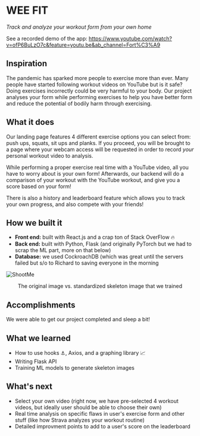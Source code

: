 # WEE FIT
_Track and analyze your workout form from your own home_

See a recorded demo of the app: https://www.youtube.com/watch?v=ofP6BuLzO7c&feature=youtu.be&ab_channel=Fort%C3%A9

## Inspiration
The pandemic has sparked more people to exercise more than ever. Many people have started following workout videos on YouTube but is it safe? Doing exercises incorrectly could be very harmful to your body. Our project analyses your form while performing exercises to help you have better form and reduce the potential of bodily harm through exercising.

## What it does
Our landing page features 4 different exercise options you can select from: push ups, squats, sit ups and planks. If you proceed, you will be brought to a page where your webcam access will be requested in order to record _your_ personal workout video to analysis.

While performing a proper exercise real time with a YouTube video, all you have to worry about is your own form! Afterwards, our backend will do a comparison of your workout with the YouTube workout, and give you a score based on your form!

There is also a history and leaderboard feature which allows you to track your own progress, and also compete with your friends!

## How we built it
- **Front end:** built with React.js and a crap ton of Stack OverFlow 🔥
- **Back end:** built with Python, Flask (and originally PyTorch but we had to scrap the ML part, more on that below)
- **Database:** we used CockroachDB (which was great until the servers failed but s/o to Richard to saving everyone in the morning
  
![ShootMe](/readme-images/sideBySide.png)
<div align="center">The original image vs. standardized skeleton image that we trained</div>


## Accomplishments
We were able to get our project completed and sleep a bit!

## What we learned
- How to use hooks ⚓, Axios, and a graphing library 📈
- Writing Flask API
- Training ML models to generate skeleton images

## What's next
- Select your own video (right now, we have pre-selected 4 workout videos, but ideally user should be able to choose their own)
- Real time analysis on specific flaws in user's exercise form and other stuff (like how Strava analyzes your workout routine)
- Detailed improvment points to add to a user's score on the leaderboard
